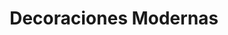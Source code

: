 ---
title: "Decoraciones Modernas"
url: /ciudad-de-panama/decoraciones-modernas/
shop: decoración interior
---